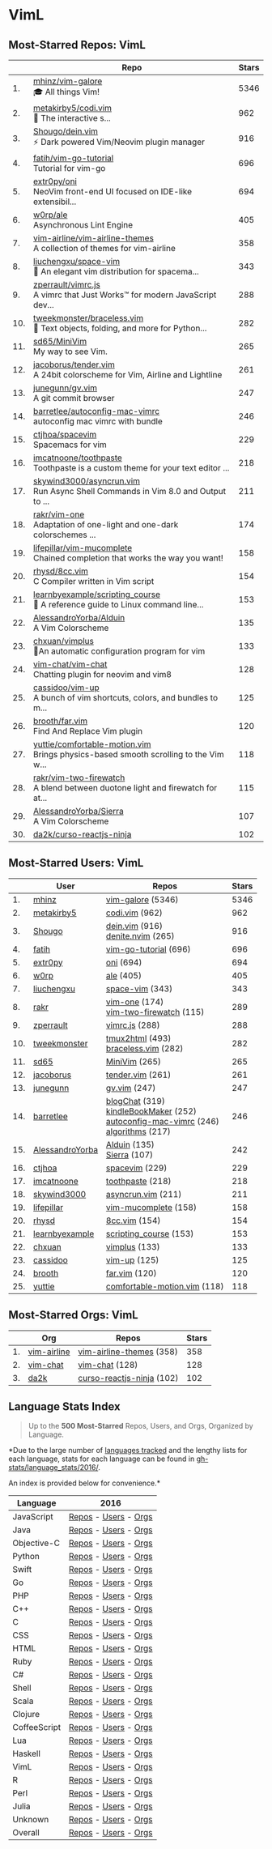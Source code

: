 
# VimL

## Most-Starred Repos: VimL

| | Repo | Stars |
|---|---|---|
| 1. | [mhinz/vim-galore](https://github.com/mhinz/vim-galore) <br/>:mortar_board: All things Vim! | 5346 |
| 2. | [metakirby5/codi.vim](https://github.com/metakirby5/codi.vim) <br/>:notebook_with_decorative_cover: The interactive s... | 962 |
| 3. | [Shougo/dein.vim](https://github.com/Shougo/dein.vim) <br/>:zap: Dark powered Vim/Neovim plugin manager | 916 |
| 4. | [fatih/vim-go-tutorial](https://github.com/fatih/vim-go-tutorial) <br/>Tutorial for vim-go | 696 |
| 5. | [extr0py/oni](https://github.com/extr0py/oni) <br/>NeoVim front-end UI focused on IDE-like extensibil... | 694 |
| 6. | [w0rp/ale](https://github.com/w0rp/ale) <br/>Asynchronous Lint Engine | 405 |
| 7. | [vim-airline/vim-airline-themes](https://github.com/vim-airline/vim-airline-themes) <br/>A collection of themes for vim-airline | 358 |
| 8. | [liuchengxu/space-vim](https://github.com/liuchengxu/space-vim) <br/>:seedling: An elegant vim distribution for spacema... | 343 |
| 9. | [zperrault/vimrc.js](https://github.com/zperrault/vimrc.js) <br/>A vimrc that Just Works™ for modern JavaScript dev... | 288 |
| 10. | [tweekmonster/braceless.vim](https://github.com/tweekmonster/braceless.vim) <br/>:snake: Text objects, folding, and more for Python... | 282 |
| 11. | [sd65/MiniVim](https://github.com/sd65/MiniVim) <br/>My way to see Vim. | 265 |
| 12. | [jacoborus/tender.vim](https://github.com/jacoborus/tender.vim) <br/>A 24bit colorscheme for Vim, Airline and Lightline | 261 |
| 13. | [junegunn/gv.vim](https://github.com/junegunn/gv.vim) <br/>A git commit browser | 247 |
| 14. | [barretlee/autoconfig-mac-vimrc](https://github.com/barretlee/autoconfig-mac-vimrc) <br/>autoconfig mac vimrc with bundle | 246 |
| 15. | [ctjhoa/spacevim](https://github.com/ctjhoa/spacevim) <br/>Spacemacs for vim | 229 |
| 16. | [imcatnoone/toothpaste](https://github.com/imcatnoone/toothpaste) <br/>Toothpaste is a custom theme for your text editor ... | 218 |
| 17. | [skywind3000/asyncrun.vim](https://github.com/skywind3000/asyncrun.vim) <br/>Run Async Shell Commands in Vim 8.0 and Output to ... | 211 |
| 18. | [rakr/vim-one](https://github.com/rakr/vim-one) <br/>Adaptation of one-light and one-dark colorschemes ... | 174 |
| 19. | [lifepillar/vim-mucomplete](https://github.com/lifepillar/vim-mucomplete) <br/>Chained completion that works the way you want! | 158 |
| 20. | [rhysd/8cc.vim](https://github.com/rhysd/8cc.vim) <br/>C Compiler written in Vim script | 154 |
| 21. | [learnbyexample/scripting_course](https://github.com/learnbyexample/scripting_course) <br/>:notebook: A reference guide to Linux command line... | 153 |
| 22. | [AlessandroYorba/Alduin](https://github.com/AlessandroYorba/Alduin) <br/>A Vim Colorscheme | 135 |
| 23. | [chxuan/vimplus](https://github.com/chxuan/vimplus) <br/>:rocket:An automatic configuration program for vim | 133 |
| 24. | [vim-chat/vim-chat](https://github.com/vim-chat/vim-chat) <br/>Chatting plugin for neovim and vim8 | 128 |
| 25. | [cassidoo/vim-up](https://github.com/cassidoo/vim-up) <br/>A bunch of vim shortcuts, colors, and bundles to m... | 125 |
| 26. | [brooth/far.vim](https://github.com/brooth/far.vim) <br/>Find And Replace Vim plugin | 120 |
| 27. | [yuttie/comfortable-motion.vim](https://github.com/yuttie/comfortable-motion.vim) <br/>Brings physics-based smooth scrolling to the Vim w... | 118 |
| 28. | [rakr/vim-two-firewatch](https://github.com/rakr/vim-two-firewatch) <br/>A blend between duotone light and firewatch for at... | 115 |
| 29. | [AlessandroYorba/Sierra](https://github.com/AlessandroYorba/Sierra) <br/>A Vim Colorscheme | 107 |
| 30. | [da2k/curso-reactjs-ninja](https://github.com/da2k/curso-reactjs-ninja)  | 102 |

## Most-Starred Users: VimL

| | User | Repos | Stars |
|---|---|---|---|
| 1. | [mhinz](https://github.com/mhinz)  | [vim-galore](https://github.com/mhinz/vim-galore)  (5346) <br/> | 5346 |
| 2. | [metakirby5](https://github.com/metakirby5)  | [codi.vim](https://github.com/metakirby5/codi.vim)  (962) <br/> | 962 |
| 3. | [Shougo](https://github.com/Shougo)  | [dein.vim](https://github.com/Shougo/dein.vim)  (916) <br/>[denite.nvim](https://github.com/Shougo/denite.nvim)  (265) <br/> | 916 |
| 4. | [fatih](https://github.com/fatih)  | [vim-go-tutorial](https://github.com/fatih/vim-go-tutorial)  (696) <br/> | 696 |
| 5. | [extr0py](https://github.com/extr0py)  | [oni](https://github.com/extr0py/oni)  (694) <br/> | 694 |
| 6. | [w0rp](https://github.com/w0rp)  | [ale](https://github.com/w0rp/ale)  (405) <br/> | 405 |
| 7. | [liuchengxu](https://github.com/liuchengxu)  | [space-vim](https://github.com/liuchengxu/space-vim)  (343) <br/> | 343 |
| 8. | [rakr](https://github.com/rakr)  | [vim-one](https://github.com/rakr/vim-one)  (174) <br/>[vim-two-firewatch](https://github.com/rakr/vim-two-firewatch)  (115) <br/> | 289 |
| 9. | [zperrault](https://github.com/zperrault)  | [vimrc.js](https://github.com/zperrault/vimrc.js)  (288) <br/> | 288 |
| 10. | [tweekmonster](https://github.com/tweekmonster)  | [tmux2html](https://github.com/tweekmonster/tmux2html)  (493) <br/>[braceless.vim](https://github.com/tweekmonster/braceless.vim)  (282) <br/> | 282 |
| 11. | [sd65](https://github.com/sd65)  | [MiniVim](https://github.com/sd65/MiniVim)  (265) <br/> | 265 |
| 12. | [jacoborus](https://github.com/jacoborus)  | [tender.vim](https://github.com/jacoborus/tender.vim)  (261) <br/> | 261 |
| 13. | [junegunn](https://github.com/junegunn)  | [gv.vim](https://github.com/junegunn/gv.vim)  (247) <br/> | 247 |
| 14. | [barretlee](https://github.com/barretlee)  | [blogChat](https://github.com/barretlee/blogChat)  (319) <br/>[kindleBookMaker](https://github.com/barretlee/kindleBookMaker)  (252) <br/>[autoconfig-mac-vimrc](https://github.com/barretlee/autoconfig-mac-vimrc)  (246) <br/>[algorithms](https://github.com/barretlee/algorithms)  (217) <br/> | 246 |
| 15. | [AlessandroYorba](https://github.com/AlessandroYorba)  | [Alduin](https://github.com/AlessandroYorba/Alduin)  (135) <br/>[Sierra](https://github.com/AlessandroYorba/Sierra)  (107) <br/> | 242 |
| 16. | [ctjhoa](https://github.com/ctjhoa)  | [spacevim](https://github.com/ctjhoa/spacevim)  (229) <br/> | 229 |
| 17. | [imcatnoone](https://github.com/imcatnoone)  | [toothpaste](https://github.com/imcatnoone/toothpaste)  (218) <br/> | 218 |
| 18. | [skywind3000](https://github.com/skywind3000)  | [asyncrun.vim](https://github.com/skywind3000/asyncrun.vim)  (211) <br/> | 211 |
| 19. | [lifepillar](https://github.com/lifepillar)  | [vim-mucomplete](https://github.com/lifepillar/vim-mucomplete)  (158) <br/> | 158 |
| 20. | [rhysd](https://github.com/rhysd)  | [8cc.vim](https://github.com/rhysd/8cc.vim)  (154) <br/> | 154 |
| 21. | [learnbyexample](https://github.com/learnbyexample)  | [scripting_course](https://github.com/learnbyexample/scripting_course)  (153) <br/> | 153 |
| 22. | [chxuan](https://github.com/chxuan)  | [vimplus](https://github.com/chxuan/vimplus)  (133) <br/> | 133 |
| 23. | [cassidoo](https://github.com/cassidoo)  | [vim-up](https://github.com/cassidoo/vim-up)  (125) <br/> | 125 |
| 24. | [brooth](https://github.com/brooth)  | [far.vim](https://github.com/brooth/far.vim)  (120) <br/> | 120 |
| 25. | [yuttie](https://github.com/yuttie)  | [comfortable-motion.vim](https://github.com/yuttie/comfortable-motion.vim)  (118) <br/> | 118 |

## Most-Starred Orgs: VimL

| | Org | Repos | Stars |
|---|---|---|---|
| 1. | [vim-airline](https://github.com/vim-airline)  | [vim-airline-themes](https://github.com/vim-airline/vim-airline-themes)  (358) <br/> | 358 |
| 2. | [vim-chat](https://github.com/vim-chat)  | [vim-chat](https://github.com/vim-chat/vim-chat)  (128) <br/> | 128 |
| 3. | [da2k](https://github.com/da2k)  | [curso-reactjs-ninja](https://github.com/da2k/curso-reactjs-ninja)  (102) <br/> | 102 |

## Language Stats Index


>Up to the **500 Most-Starred** Repos, Users, and Orgs, Organized by Language.

*Due to the large number of [languages tracked](#which-languages-are-tracked) and the lengthy lists for each language, stats for each language can be found in [gh-stats/language_stats/2016/](https://github.com/donnemartin/gh-stats/tree/master/language_stats/2016).

An index is provided below for convenience.*


| Language | 2016 |
|---|---|
| JavaScript | [Repos](https://github.com/donnemartin/gh-stats/blob/master/language_stats/2016/javascript.md#most-starred-repos-javascript) - [Users](https://github.com/donnemartin/gh-stats/blob/master/language_stats/2016/javascript.md#most-starred-users-javascript) - [Orgs](https://github.com/donnemartin/gh-stats/blob/master/language_stats/2016/javascript.md#most-starred-orgs-javascript) |
| Java | [Repos](https://github.com/donnemartin/gh-stats/blob/master/language_stats/2016/java.md#most-starred-repos-java) - [Users](https://github.com/donnemartin/gh-stats/blob/master/language_stats/2016/java.md#most-starred-users-java) - [Orgs](https://github.com/donnemartin/gh-stats/blob/master/language_stats/2016/java.md#most-starred-orgs-java) |
| Objective-C | [Repos](https://github.com/donnemartin/gh-stats/blob/master/language_stats/2016/objective-c.md#most-starred-repos-objective-c) - [Users](https://github.com/donnemartin/gh-stats/blob/master/language_stats/2016/objective-c.md#most-starred-users-objective-c) - [Orgs](https://github.com/donnemartin/gh-stats/blob/master/language_stats/2016/objective-c.md#most-starred-orgs-objective-c) |
| Python | [Repos](https://github.com/donnemartin/gh-stats/blob/master/language_stats/2016/python.md#most-starred-repos-python) - [Users](https://github.com/donnemartin/gh-stats/blob/master/language_stats/2016/python.md#most-starred-users-python) - [Orgs](https://github.com/donnemartin/gh-stats/blob/master/language_stats/2016/python.md#most-starred-orgs-python) |
| Swift | [Repos](https://github.com/donnemartin/gh-stats/blob/master/language_stats/2016/swift.md#most-starred-repos-swift) - [Users](https://github.com/donnemartin/gh-stats/blob/master/language_stats/2016/swift.md#most-starred-users-swift) - [Orgs](https://github.com/donnemartin/gh-stats/blob/master/language_stats/2016/swift.md#most-starred-orgs-swift) |
| Go | [Repos](https://github.com/donnemartin/gh-stats/blob/master/language_stats/2016/go.md#most-starred-repos-go) - [Users](https://github.com/donnemartin/gh-stats/blob/master/language_stats/2016/go.md#most-starred-users-go) - [Orgs](https://github.com/donnemartin/gh-stats/blob/master/language_stats/2016/go.md#most-starred-orgs-go) |
| PHP | [Repos](https://github.com/donnemartin/gh-stats/blob/master/language_stats/2016/php.md#most-starred-repos-php) - [Users](https://github.com/donnemartin/gh-stats/blob/master/language_stats/2016/php.md#most-starred-users-php) - [Orgs](https://github.com/donnemartin/gh-stats/blob/master/language_stats/2016/php.md#most-starred-orgs-php) |
| C++ | [Repos](https://github.com/donnemartin/gh-stats/blob/master/language_stats/2016/c++.md#most-starred-repos-c++) - [Users](https://github.com/donnemartin/gh-stats/blob/master/language_stats/2016/c++.md#most-starred-users-c++) - [Orgs](https://github.com/donnemartin/gh-stats/blob/master/language_stats/2016/c++.md#most-starred-orgs-c++) |
| C | [Repos](https://github.com/donnemartin/gh-stats/blob/master/language_stats/2016/c.md#most-starred-repos-c) - [Users](https://github.com/donnemartin/gh-stats/blob/master/language_stats/2016/c.md#most-starred-users-c) - [Orgs](https://github.com/donnemartin/gh-stats/blob/master/language_stats/2016/c.md#most-starred-orgs-c) |
| CSS | [Repos](https://github.com/donnemartin/gh-stats/blob/master/language_stats/2016/css.md#most-starred-repos-css) - [Users](https://github.com/donnemartin/gh-stats/blob/master/language_stats/2016/css.md#most-starred-users-css) - [Orgs](https://github.com/donnemartin/gh-stats/blob/master/language_stats/2016/css.md#most-starred-orgs-css) |
| HTML | [Repos](https://github.com/donnemartin/gh-stats/blob/master/language_stats/2016/html.md#most-starred-repos-html) - [Users](https://github.com/donnemartin/gh-stats/blob/master/language_stats/2016/html.md#most-starred-users-html) - [Orgs](https://github.com/donnemartin/gh-stats/blob/master/language_stats/2016/html.md#most-starred-orgs-html) |
| Ruby | [Repos](https://github.com/donnemartin/gh-stats/blob/master/language_stats/2016/ruby.md#most-starred-repos-ruby) - [Users](https://github.com/donnemartin/gh-stats/blob/master/language_stats/2016/ruby.md#most-starred-users-ruby) - [Orgs](https://github.com/donnemartin/gh-stats/blob/master/language_stats/2016/ruby.md#most-starred-orgs-ruby) |
| C# | [Repos](https://github.com/donnemartin/gh-stats/blob/master/language_stats/2016/c#.md#most-starred-repos-c#) - [Users](https://github.com/donnemartin/gh-stats/blob/master/language_stats/2016/c#.md#most-starred-users-c#) - [Orgs](https://github.com/donnemartin/gh-stats/blob/master/language_stats/2016/c#.md#most-starred-orgs-c#) |
| Shell | [Repos](https://github.com/donnemartin/gh-stats/blob/master/language_stats/2016/shell.md#most-starred-repos-shell) - [Users](https://github.com/donnemartin/gh-stats/blob/master/language_stats/2016/shell.md#most-starred-users-shell) - [Orgs](https://github.com/donnemartin/gh-stats/blob/master/language_stats/2016/shell.md#most-starred-orgs-shell) |
| Scala | [Repos](https://github.com/donnemartin/gh-stats/blob/master/language_stats/2016/scala.md#most-starred-repos-scala) - [Users](https://github.com/donnemartin/gh-stats/blob/master/language_stats/2016/scala.md#most-starred-users-scala) - [Orgs](https://github.com/donnemartin/gh-stats/blob/master/language_stats/2016/scala.md#most-starred-orgs-scala) |
| Clojure | [Repos](https://github.com/donnemartin/gh-stats/blob/master/language_stats/2016/clojure.md#most-starred-repos-clojure) - [Users](https://github.com/donnemartin/gh-stats/blob/master/language_stats/2016/clojure.md#most-starred-users-clojure) - [Orgs](https://github.com/donnemartin/gh-stats/blob/master/language_stats/2016/clojure.md#most-starred-orgs-clojure) |
| CoffeeScript | [Repos](https://github.com/donnemartin/gh-stats/blob/master/language_stats/2016/coffeescript.md#most-starred-repos-coffeescript) - [Users](https://github.com/donnemartin/gh-stats/blob/master/language_stats/2016/coffeescript.md#most-starred-users-coffeescript) - [Orgs](https://github.com/donnemartin/gh-stats/blob/master/language_stats/2016/coffeescript.md#most-starred-orgs-coffeescript) |
| Lua | [Repos](https://github.com/donnemartin/gh-stats/blob/master/language_stats/2016/lua.md#most-starred-repos-lua) - [Users](https://github.com/donnemartin/gh-stats/blob/master/language_stats/2016/lua.md#most-starred-users-lua) - [Orgs](https://github.com/donnemartin/gh-stats/blob/master/language_stats/2016/lua.md#most-starred-orgs-lua) |
| Haskell | [Repos](https://github.com/donnemartin/gh-stats/blob/master/language_stats/2016/haskell.md#most-starred-repos-haskell) - [Users](https://github.com/donnemartin/gh-stats/blob/master/language_stats/2016/haskell.md#most-starred-users-haskell) - [Orgs](https://github.com/donnemartin/gh-stats/blob/master/language_stats/2016/haskell.md#most-starred-orgs-haskell) |
| VimL | [Repos](https://github.com/donnemartin/gh-stats/blob/master/language_stats/2016/viml.md#most-starred-repos-viml) - [Users](https://github.com/donnemartin/gh-stats/blob/master/language_stats/2016/viml.md#most-starred-users-viml) - [Orgs](https://github.com/donnemartin/gh-stats/blob/master/language_stats/2016/viml.md#most-starred-orgs-viml) |
| R | [Repos](https://github.com/donnemartin/gh-stats/blob/master/language_stats/2016/r.md#most-starred-repos-r) - [Users](https://github.com/donnemartin/gh-stats/blob/master/language_stats/2016/r.md#most-starred-users-r) - [Orgs](https://github.com/donnemartin/gh-stats/blob/master/language_stats/2016/r.md#most-starred-orgs-r) |
| Perl | [Repos](https://github.com/donnemartin/gh-stats/blob/master/language_stats/2016/perl.md#most-starred-repos-perl) - [Users](https://github.com/donnemartin/gh-stats/blob/master/language_stats/2016/perl.md#most-starred-users-perl) - [Orgs](https://github.com/donnemartin/gh-stats/blob/master/language_stats/2016/perl.md#most-starred-orgs-perl) |
| Julia | [Repos](https://github.com/donnemartin/gh-stats/blob/master/language_stats/2016/julia.md#most-starred-repos-julia) - [Users](https://github.com/donnemartin/gh-stats/blob/master/language_stats/2016/julia.md#most-starred-users-julia) - [Orgs](https://github.com/donnemartin/gh-stats/blob/master/language_stats/2016/julia.md#most-starred-orgs-julia) |
| Unknown | [Repos](https://github.com/donnemartin/gh-stats/blob/master/language_stats/2016/unknown.md#most-starred-repos-unknown) - [Users](https://github.com/donnemartin/gh-stats/blob/master/language_stats/2016/unknown.md#most-starred-users-unknown) - [Orgs](https://github.com/donnemartin/gh-stats/blob/master/language_stats/2016/unknown.md#most-starred-orgs-unknown) |
| Overall | [Repos](https://github.com/donnemartin/gh-stats/blob/master/language_stats/2016/overall.md#most-starred-repos-overall) - [Users](https://github.com/donnemartin/gh-stats/blob/master/language_stats/2016/overall.md#most-starred-users-overall) - [Orgs](https://github.com/donnemartin/gh-stats/blob/master/language_stats/2016/overall.md#most-starred-orgs-overall) |